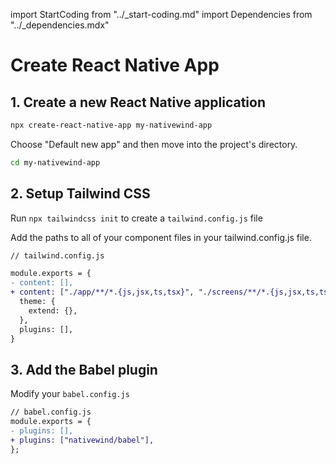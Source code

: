 import StartCoding from "../\_start-coding.md"
import Dependencies from "../\_dependencies.mdx"

# Create React Native App

## 1. Create a new React Native application

```bash
npx create-react-native-app my-nativewind-app
```

Choose "Default new app" and then move into the project's directory.

```bash
cd my-nativewind-app
```

<Dependencies />

## 2. Setup Tailwind CSS

Run `npx tailwindcss init` to create a `tailwind.config.js` file

Add the paths to all of your component files in your tailwind.config.js file.

```diff
// tailwind.config.js

module.exports = {
- content: [],
+ content: ["./app/**/*.{js,jsx,ts,tsx}", "./screens/**/*.{js,jsx,ts,tsx}"],
  theme: {
    extend: {},
  },
  plugins: [],
}
```

## 3. Add the Babel plugin

Modify your `babel.config.js`

```diff
// babel.config.js
module.exports = {
- plugins: [],
+ plugins: ["nativewind/babel"],
};
```

<StartCoding />
